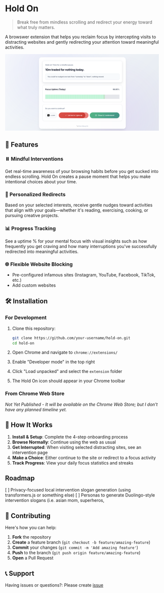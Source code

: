 # Hold On

> Break free from mindless scrolling and redirect your energy toward what truly matters.

A browswer extension that helps you reclaim focus by intercepting visits to distracting websites and gently redirecting your attention toward meaningful activities.

![Hold On Intervention Page](extension/assets/Hold-On-Intervention.png)

## 🌟 Features

### ⏸️ Mindful Interventions
Get real-time awareness of your browsing habits before you get sucked into endless scrolling. Hold On creates a pause moment that helps you make intentional choices about your time.

### 🎯 Personalized Redirects
Based on your selected interests, receive gentle nudges toward activities that align with your goals—whether it's reading, exercising, cooking, or pursuing creative projects.

### 📊 Progress Tracking
See a uptime % for your mental focus with visual insights such as how frequently you get craving and how many interruptions you've successfully redirected into meaningful activities.

### 🌐 Flexible Website Blocking
- Pre-configured infamous sites (Instagram, YouTube, Facebook, TikTok, etc.)
- Add custom websites

## 🛠️ Installation

### For Development
1. Clone this repository:
   ```bash
   git clone https://github.com/your-username/hold-on.git
   cd hold-on
   ```

2. Open Chrome and navigate to `chrome://extensions/`

3. Enable "Developer mode" in the top right

4. Click "Load unpacked" and select the `extension` folder

5. The Hold On icon should appear in your Chrome toolbar

### From Chrome Web Store
*Not Yet Published - It will be available on the Chrome Web Store; but I don't have any planned timeline yet.*

## 🎨 How It Works

1. **Install & Setup**: Complete the 4-step onboarding process
2. **Browse Normally**: Continue using the web as usual
3. **Get Interrupted**: When visiting selected distracting sites, see an intervention page
4. **Make a Choice**: Either continue to the site or redirect to a focus activity
5. **Track Progress**: View your daily focus statistics and streaks

## Roadmap

[ ] Privacy-focused local intervention slogan generation (using transformers.js or something else)
[ ] Personas to generate Duolingo-style intervention slogans (i.e. asian mom, superheros, 

## 🤝 Contributing

Here's how you can help:
1. **Fork** the repository
2. **Create** a feature branch (`git checkout -b feature/amazing-feature`)
3. **Commit** your changes (`git commit -m 'Add amazing feature'`)
4. **Push** to the branch (`git push origin feature/amazing-feature`)
5. **Open** a Pull Request

## 📞 Support

Having issues or questions?: Please create [issue](https://github.com/pravj/hold-on/issues)

